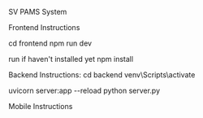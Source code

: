 SV PAMS System

Frontend Instructions

cd frontend
npm run dev


run if haven't installed yet
npm install

Backend Instructions:
cd backend
venv\Scripts\activate


uvicorn server:app --reload
python server.py 


Mobile Instructions